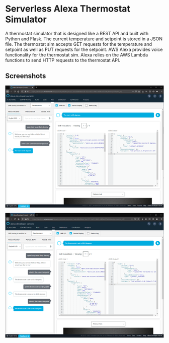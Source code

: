 # Serverless Alexa Thermostat Simulator

A thermostat simulator that is designed like a REST API and built with Python and Flask. The current temperature and setpoint is stored in a JSON file. The thermostat sim accepts GET requests for the temperature and setpoint as well as PUT requests for the setpoint. AWS Alexa provides voice functionality for the thermostat sim. Alexa relies on the AWS Lambda functions to send HTTP requests to the thermostat API.

## Screenshots

![get temp](https://github.com/awolffromspace/thermostat-sim/blob/master/screenshots/get_temp.png?raw=true)

![set setpoint](https://github.com/awolffromspace/thermostat-sim/blob/master/screenshots/set_setpoint.png?raw=true)
